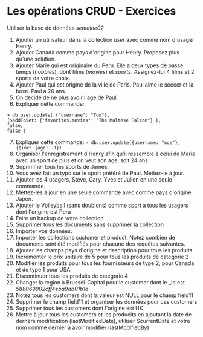 # Les opérations CRUD - Exercices

Utiliser la base de données *semaine02*

1. Ajouter un utilisateur dans la collection *user* avec comme nom d'usager Henry.
2. Ajouter Canada comme pays d'origine pour Henry. Proposez plus qu'une solution.
3. Ajouter Marie qui est originaire du Peru. Elle a deux types de passe temps (*hobbies*), dont films (*movies*) et *sports*. Assignez-lui 4 films et 2 sports de votre choix.
4. Ajouter Paul qui est origine de la ville de Paris. Paul aime le soccer et la boxe. Paul a 20 ans.
5. On decide de ne plus avoir l'age de Paul.
6. Expliquer cette commande:
```
> db.user.update( {"username": "Tom"},
{$addToSet: {"favorites.movies": "The Maltese Falcon"} },
false,
false )
```
7. Expliquer cette commande: ```> db.user.update({username: "moe"}, {$inc: {age: -1})```
8. Organiser l'enregistrement d'Henry afin qu'il ressemble à celui de Marie avec un sport de plus et on veut son age, soit 24 ans.
9. Suprimmer tous les sports de James.
10. Vous avez fait un typo sur le sport préféré de Paul. Mettez-le à jour.
11. Ajouter les 4 usagers, Steve, Gary, Yves et Julien en une seule commande.
12. Mettez-les à jour en une seule commande avec comme pays d'origine Japon.
13. Ajouter le Volleyball (sans doublons) comme sport à tous les usagers dont l'origine est Peru
14. Faire un backup de votre collection
15. Supprimer tous les documents sans supprimer la collection
16. Importer vos données.
17. Importer les collections customer et product. Notez combien de documents sont été modifiés pour chacune des requêtes suivantes.
18. Ajouter les champs pays d'origine et description pour tous les produits
19. Incrémenter le prix unitaire de 5 pour tous les produits de categorie 2
20. Modifier les produits pour tous les fournisseurs de type 2, pour Canada et de type 1 pour USA
21. Discontinuer tous les produits de catégorie 4
22. Changer la region à Brussel-Capital pour le customer dont le _id est *588069902cff4eba9ab01b1a*
23. Notez tous les customers dont la valeur est NULL pour le champ field11
24. Supprimer le champ field11 et organiser les données pour ces customers
25. Supprimer tous les customers dont l'origine est UK
26. Mettre à jour tous les customers et les producits en ajoutant la date de dernère modification (lastModifiedDate), utiliser $currentDate et votre nom comme dernier à avoir modifier (lastModifiedBy)

